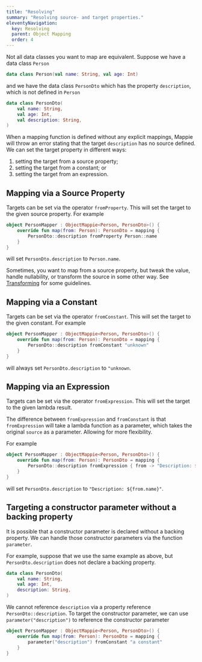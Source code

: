 ```yaml
---
title: "Resolving"
summary: "Resolving source- and target properties."
eleventyNavigation:
  key: Resolving
  parent: Object Mapping
  order: 4
---
```


Not all data classes you want to map are equivalent. Suppose we have a data class `Person`
```kotlin
data class Person(val name: String, val age: Int)
```
and we have the data class `PersonDto` which has the property `description`, which is not defined in `Person`
```kotlin
data class PersonDto(
    val name: String, 
    val age: Int, 
    val description: String,
)
```

When a mapping function is defined without any explicit mappings, Mappie will throw an error stating that the target 
`description` has no source defined. We can set the target property in different ways:
1. setting the target from a source property;
2. setting the target from a constant; or
3. setting the target from an expression.

## Mapping via a Source Property
Targets can be set via the operator `fromProperty`. This will set the target to the given source property.
For example
```kotlin
object PersonMapper : ObjectMappie<Person, PersonDto>() {
    override fun map(from: Person): PersonDto = mapping {
        PersonDto::description fromProperty Person::name
    }
}
```
will set `PersonDto.description` to `Person.name`.

Sometimes, you want to map from a source property, but tweak the value, handle nullability, or transform the source in
some other way. See [Transforming](/object-mapping/transforming/) for some guidelines.

## Mapping via a Constant
Targets can be set via the operator `fromConstant`. This will set the target to the given constant.
For example
```kotlin
object PersonMapper : ObjectMappie<Person, PersonDto>() {
    override fun map(from: Person): PersonDto = mapping {
        PersonDto::description fromConstant "unknown"
    }
}
```
will always set `PersonDto.description` to `"unknown`.

## Mapping via an Expression
Targets can be set via the operator `fromExpression`. This will set the target to the given lambda result. 

The difference between `fromExpression` and `fromConstant` is that `fromExpression` will take a lambda
function as a parameter, which takes the original `source` as a parameter. Allowing for more flexibility. 

For example
```kotlin
object PersonMapper : ObjectMappie<Person, PersonDto>() {
    override fun map(from: Person): PersonDto = mapping {
        PersonDto::description fromExpression { from -> "Description: ${from.name}" }
    }
}
```
will set `PersonDto.description` to `"Description: ${from.name}"`.

## Targeting a constructor parameter without a backing property
It is possible that a constructor parameter is declared without a backing property. We can handle those constructor 
parameters via the function `parameter`.

For example, suppose that we use the same example as above, but `PersonDto.description` does not declare a backing property.
```kotlin
data class PersonDto(
    val name: String,
    val age: Int,
    description: String,
)
```
We cannot reference `description` via a property reference `PersonDto::description`. To target the constructor parameter, 
we can use `parameter("description")` to reference the constructor parameter
```kotlin
object PersonMapper : ObjectMappie<Person, PersonDto>() {
    override fun map(from: Person): PersonDto = mapping {
        parameter("description") fromConstant "a constant"
    }
}
```